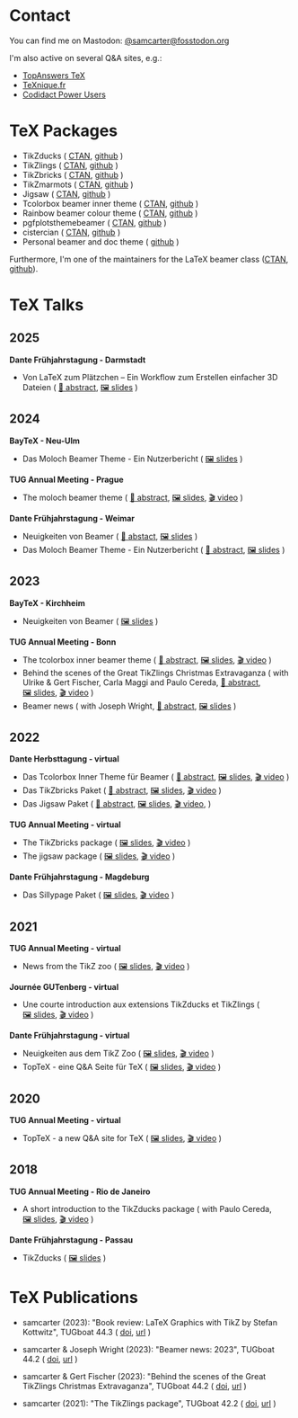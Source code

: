 # Contact

You can find me on Mastodon: [@samcarter@fosstodon.org](https://fosstodon.org/@samcarter)

I'm also active on several Q&A sites, e.g.:

- [TopAnswers TeX](https://topanswers.xyz/tex)
- [TeXnique.fr](https://texnique.fr/osqa/)
- [Codidact Power Users](https://powerusers.codidact.com/categories/61)

# TeX Packages

- TikZducks (
    [CTAN](https://www.ctan.org/pkg/tikzducks), 
    [github](https://github.com/samcarter/tikzducks)
  )
- TikZlings (
    [CTAN](https://www.ctan.org/pkg/tikzlings), 
    [github](https://github.com/samcarter/tikzlings)
  )
- TikZbricks (
    [CTAN](https://www.ctan.org/pkg/tikzbricks), 
    [github](https://github.com/samcarter/TikZbricks)
  )
- TikZmarmots (
    [CTAN](https://www.ctan.org/pkg/tikzmarmots), 
    [github](https://github.com/samcarter/TikZmarmots)
  )
- Jigsaw (
    [CTAN](https://www.ctan.org/pkg/jigsaw), 
    [github](https://github.com/samcarter/jigsaw)
  )
- Tcolorbox beamer inner theme (
    [CTAN](https://www.ctan.org/pkg/beamertheme-tcolorbox), 
    [github](https://github.com/samcarter/beamertheme-tcolorbox)
  )
- Rainbow beamer colour theme (
    [CTAN](https://www.ctan.org/pkg/beamertheme-rainbow), 
    [github](https://github.com/samcarter/beamertheme-rainbow)
  )
- pgfplotsthemebeamer (
    [CTAN](https://ctan.org/pkg/pgfplotsthemebeamer), 
    [github](https://github.com/samcarter/pgfplotsthemebeamer)
  )
- cistercian (
    [CTAN](https://ctan.org/pkg/cistercian), 
    [github](https://github.com/samcarter/cistercian)
  )  
- Personal beamer and doc theme (
    [github](https://github.com/samcarter/beamertheme-sam)
  )

Furthermore, I'm one of the maintainers for the LaTeX beamer class ([CTAN](https://www.ctan.org/pkg/beamer), [github](https://github.com/josephwright/beamer)).

# TeX Talks

## 2025

**Dante Frühjahrstagung - Darmstadt**

- Von LaTeX zum Plätzchen – Ein Workflow zum Erstellen einfacher 3D Dateien (
    [📄&nbsp;abstract](https://www.dante.de/veranstaltungen/dante2025/programm/vortraege/#samcarter-3d),
    [🖼️&nbsp;slides](https://github.com/samcarter/samcarter/raw/main/ressouces/Dante2025_Cookies.pdf)
  )

## 2024

**BayTeX - Neu-Ulm**

- Das Moloch Beamer Theme - Ein Nutzerbericht (
    [🖼️&nbsp;slides](https://github.com/samcarter/samcarter/raw/main/ressouces/BayTeX2024_Moloch.pdf)
  )

**TUG Annual Meeting - Prague**

- The moloch beamer theme (
    [📄&nbsp;abstract](https://tug.org/tug2024/abstracts/samcarter-moloch.txt),
    [🖼️&nbsp;slides](https://github.com/samcarter/samcarter/raw/main/ressouces/TUG2024_Moloch.pdf),
    [🎬&nbsp;video](https://www.youtube.com/watch?v=Pb6NsBWiuro)
  )

**Dante Frühjahrstagung - Weimar**

- Neuigkeiten von Beamer (
    [📄&nbsp;abstact](https://www.dante.de/veranstaltungen/dante2024/programm/vortraege/#samcarter-neuigkeiten),
    [🖼️&nbsp;slides](https://github.com/samcarter/samcarter/raw/main/ressouces/Dante2024_BeamerNews.pdf)
  )
- Das Moloch Beamer Theme - Ein Nutzerbericht (
    [📄&nbsp;abstract](https://www.dante.de/veranstaltungen/dante2024/programm/vortraege/#samcarter-beamer),
    [🖼️&nbsp;slides](https://github.com/samcarter/samcarter/raw/main/ressouces/Dante2024_Moloch.pdf)
  )

## 2023

**BayTeX - Kirchheim**

- Neuigkeiten von Beamer (
    [🖼️&nbsp;slides](https://github.com/samcarter/samcarter/raw/main/ressouces/BayTeX2023_BeamerNews.pdf)
  )

**TUG Annual Meeting - Bonn**
- The tcolorbox inner beamer theme (
    [📄&nbsp;abstract](https://tug.org/tug2023/abstracts/samcarter-beamertcolorbox.txt), 
    [🖼️&nbsp;slides](https://github.com/samcarter/samcarter/raw/main/ressouces/TUG2023_Tcolorbox.pdf),
    [🎬&nbsp;video](https://www.youtube.com/watch?v=M0qWEutAPYg)
  )
- Behind the scenes of the Great TikZlings Christmas Extravaganza (
    with Ulrike & Gert Fischer, Carla Maggi and Paulo Cereda, 
    [📄&nbsp;abstract](https://tug.org/tug2023/abstracts/fischer-tikzlings.txt), 
    [🖼️&nbsp;slides](https://github.com/samcarter/samcarter/raw/main/ressouces/TUG2023_Extravaganza.pdf),
    [🎬&nbsp;video](https://www.youtube.com/watch?v=ti2wNT6HxZo)
  )
- Beamer news (
    with Joseph Wright, 
    [📄&nbsp;abstract](https://tug.org/tug2023/abstracts/wright-beamernews.txt), 
    [🖼️&nbsp;slides](https://github.com/samcarter/samcarter/raw/main/ressouces/TUG2023_BeamerNews.pdf)
  )

## 2022

**Dante Herbsttagung - virtual**
- Das Tcolorbox Inner Theme für Beamer (
    [📄&nbsp;abstract](https://www.dante.de/veranstaltungen/herbst-2022/programm/vortraege/#samcarter2),
    [🖼️&nbsp;slides](https://github.com/samcarter/samcarter/raw/main/ressouces/Dante2022_Tcolorbox_Theme.pdf),
    [🎬&nbsp;video](https://vimeo.com/773291199)
  )
- Das TikZbricks Paket (
    [📄&nbsp;abstract](https://www.dante.de/veranstaltungen/herbst-2022/programm/vortraege/#samcarter3),
    [🖼️&nbsp;slides](https://github.com/samcarter/samcarter/raw/main/ressouces/Dante2022_TikZbricks.pdf),
    [🎬&nbsp;video](https://vimeo.com/773291903)
  )
- Das Jigsaw Paket (
    [📄&nbsp;abstract](https://www.dante.de/veranstaltungen/herbst-2022/programm/vortraege/#samcarter1),
    [🖼️&nbsp;slides](https://github.com/samcarter/samcarter/raw/main/ressouces/Dante2022_Jigsaw.pdf),
    [🎬&nbsp;video](https://vimeo.com/773292029), 
  )

**TUG Annual Meeting - virtual**
- The TikZbricks package (
    [🖼️&nbsp;slides](https://github.com/samcarter/samcarter/raw/main/ressouces/TUG2022_TikZbricks.pdf),
    [🎬&nbsp;video](https://vimeo.com/773294015)
  )
- The jigsaw package (
    [🖼️&nbsp;slides](https://github.com/samcarter/samcarter/raw/main/ressouces/TUG2022_Jigsaw.pdf),
    [🎬&nbsp;video](https://vimeo.com/773294117)
  ) 

**Dante Frühjahrstagung - Magdeburg**
- Das Sillypage Paket (
    [🖼️&nbsp;slides](https://github.com/samcarter/samcarter/raw/main/ressouces/Dante2022_Sillypage.pdf),
    [🎬&nbsp;video](https://vimeo.com/773292271) 
  )

## 2021

**TUG Annual Meeting - virtual**
- News from the TikZ zoo (
    [🖼️&nbsp;slides](https://github.com/samcarter/samcarter/raw/main/ressouces/TUG2021_TikZzoo.pdf),
    [🎬&nbsp;video](https://vimeo.com/773293865) 
  )

**Journée GUTenberg - virtual**
- Une courte introduction aux extensions TikZducks et TikZlings (
    [🖼️&nbsp;slides](https://github.com/samcarter/samcarter/raw/main/ressouces/GUTenberg2021_TikZducks_et_TikZlings.pdf),
    [🎬&nbsp;video](https://vimeo.com/773296726)
  )

**Dante Frühjahrstagung - virtual**
- Neuigkeiten aus dem TikZ Zoo (
    [🖼️&nbsp;slides](https://github.com/samcarter/samcarter/raw/main/ressouces/Dante2021_TikZzoo.pdf),
    [🎬&nbsp;video](https://vimeo.com/773292978)
  )
- TopTeX - eine Q&A Seite für TeX (
    [🖼️&nbsp;slides](https://github.com/samcarter/samcarter/raw/main/ressouces/Dante2021_TopTeX.pdf),
    [🎬&nbsp;video](https://vimeo.com/773293022)
  )

## 2020

**TUG Annual Meeting - virtual**
- TopTeX - a new Q&A site for TeX (
    [🖼️&nbsp;slides](https://github.com/samcarter/samcarter/raw/main/ressouces/TUG2020_TopTeX.pdf),
    [🎬&nbsp;video](https://vimeo.com/773293592)
  )

## 2018
**TUG Annual Meeting - Rio de Janeiro**
- A short introduction to the TikZducks package (
    with Paulo Cereda, 
    [🖼️&nbsp;slides](https://github.com/samcarter/samcarter/raw/main/ressouces/TUG2018_TikZducks.pdf),
    [🎬&nbsp;video](https://www.youtube.com/watch?v=Ps2FK0q6mLc)
  )

**Dante Frühjahrstagung - Passau**
- TikZducks (
    [🖼️&nbsp;slides](https://github.com/samcarter/samcarter/raw/main/ressouces/Dante2018_TikZducks.pdf)
    )

# TeX Publications

- samcarter (2023): "Book review: LaTeX Graphics with TikZ by Stefan Kottwitz", TUGboat 44.3 (
    [doi](https://doi.org/10.47397/tb/44-3/tb138reviews-kottwitz-tikz),
    [url](https://tug.org/TUGboat/tb44-3/)
  )

- samcarter & Joseph Wright (2023): "Beamer news: 2023", TUGboat 44.2 (
    [doi](https://doi.org/10.47397/tb/44-2/tb137samcarter-beamernews23), 
    [url](https://tug.org/TUGboat/tb44-2/)
  ) 

- samcarter & Gert Fischer (2023): "Behind the scenes of the Great TikZlings Christmas Extravaganza", TUGboat 44.2 (
    [doi](https://doi.org/10.47397/tb/44-2/tb137samcarter-tikzlings), 
    [url](https://tug.org/TUGboat/tb44-2/)
  ) 

- samcarter (2021): "The TikZlings package", TUGboat 42.2 (
    [doi](https://doi.org/10.47397/tb/42-2/tb131samcarter-tikzlings), 
    [url](https://tug.org/TUGboat/tb42-2/)
  )
